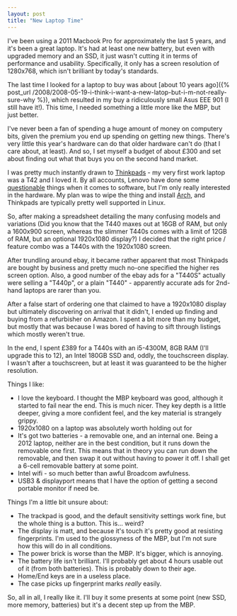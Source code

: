 ```yaml
---
layout: post
title: "New Laptop Time"
---
```

I've been using a 2011 Macbook Pro for approximately the last 5 years, and it's been a great laptop. It's had at least one new battery, but even with upgraded memory and an SSD, it just wasn't cutting it in terms of performance and usability. Specifically, it only has a screen resolution of 1280x768, which isn't brilliant by today's standards.

The last time I looked for a laptop to buy was about [about 10 years ago]({% post_url /2008/2008-05-19-i-think-i-want-a-new-latop-but-i-m-not-really-sure-why %}), which resulted in my buy a ridiculously small Asus EEE 901 (I still have it!). This time, I needed something a little more like the MBP, but just better.

I've never been a fan of spending a huge amount of money on computery bits, given the premium you end up spending on getting new things. There's very little this year's hardware can do that older hardware can't do (that I care about, at least). And so, I set myself a budget of about £300 and set about finding out what that buys you on the second hand market.

I was pretty much instantly drawn to [Thinkpads](https://en.wikipedia.org/wiki/ThinkPad) - my very first work laptop was a T42 and I loved it. By all accounts, Lenovo have done some [questionable](http://www.reuters.com/article/us-lenovo-cybersecurity-idUSKBN0LN0XI20150219) things when it comes to software, but I'm only really interested in the hardware. My plan was to wipe the thing and install [Arch](https://www.archlinux.org/), and Thinkpads are typically pretty well supported in Linux.

So, after making a spreadsheet detailing the many confusing models and variations (Did you know that the T440 maxes out at 16GB of RAM, but only a 1600x900 screen, whereas the slimmer T440s comes with a limit of 12GB of RAM, but an optional 1920x1080 display?) I decided that the right price / feature combo was a T440s with the 1920x1080 screen.

After trundling around ebay, it became rather apparent that most Thinkpads are bought by business and pretty much no-one specified the higher res screen option. Also, a good number of the ebay ads for a "T440S" actually were selling a "T440p", or a plain "T440" - apparently accurate ads for 2nd-hand laptops are rarer than you.

After a false start of ordering one that claimed to have a 1920x1080 display but ultimately discovering on arrival that it didn't, I ended up finding and buying from a refurbisher on Amazon. I spent a bit more than my budget, but mostly that was because I was bored of having to sift through listings which mostly weren't true.

In the end, I spent £389 for a T440s with an i5-4300M, 8GB RAM (I'll upgrade this to 12), an Intel 180GB SSD and, oddly, the touchscreen display. I wasn't after a touchscreen, but at least it was guaranteed to be the higher resolution.

Things I like:

* I love the keyboard. I thought the MBP keyboard was good, although it started to fail near the end. This is much nicer. They key depth is a little deeper, giving a more confident feel, and the key material is strangely grippy. 
* 1920x1080 on a laptop was absolutely worth holding out for
* It's got two batteries - a removable one, and an internal one. Being a 2012 laptop, neither are in the best condition, but it runs down the removable one first. This means that in theory you can run down the removable, and then swap it out without having to power it off. I shall get a 6-cell removable battery at some point.
* Intel wifi - so much better than awful Broadcom awfulness.
* USB3 & displayport means that I have the option of getting a second portable monitor if need be.

Things I'm a little bit unsure about:

* The trackpad is good, and the default sensitivity settings work fine, but the whole thing is a button. This is... weird?
* The display is matt, and because it's touch it's pretty good at resisting fingerprints. I'm used to the glossyness of the MBP, but I'm not sure how this will do in all conditions.
* The power brick is worse than the MBP. It's bigger, which is annoying.
* The battery life isn't brilliant. I'll probably get about 4 hours usable out of it (from both batteries). This is probably down to their age.
* Home/End keys are in a useless place.
* The case picks up fingerprint marks *really* easily.

So, all in all, I really like it. I'll buy it some presents at some point (new SSD, more memory, batteries) but it's a decent step up from the MBP.
